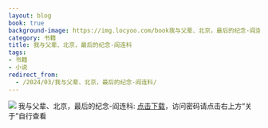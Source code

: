 ```yaml
---
layout: blog
book: true
background-image: https://img.locyoo.com/book我与父辈、北京，最后的纪念-阎连科.jpg
category: 书籍
title: 我与父辈、北京，最后的纪念-阎连科
tags:
- 书籍
- 小说
redirect_from:
  - /2024/03/我与父辈、北京，最后的纪念-阎连科/
---
```

![](https://img.locyoo.com/book我与父辈、北京，最后的纪念-阎连科.jpg)
我与父辈、北京，最后的纪念-阎连科: <a name = "ref1" href="https://url18.ctfile.com/f/50983618-1050121771-4c3834?p=3619">点击下载</a>，访问密码请点击右上方“关于”自行查看